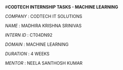 #**CODTECH INTERNSHIP TASKS - MACHINE LEARNING**

*COMPANY* : CODTECH IT SOLUTIONS 

*NAME* : MADHIRA KRISHNA SRINIVAS

*INTERN ID* : CT04DN92

*DOMAIN* : MACHINE LEARNING

*DURATION* : 4 WEEKS

*MENTOR* : NEELA SANTHOSH KUMAR

